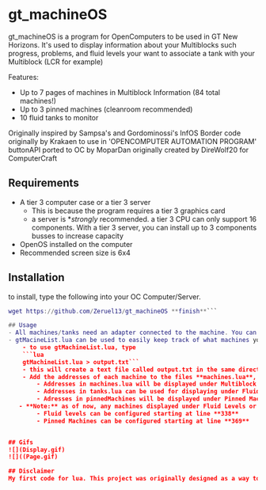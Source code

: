 # gt_machineOS
gt_machineOS is a program for OpenComputers to be used in GT New Horizons. It's used to display information about your Multiblocks such progress, problems, and fluid levels your want to associate a tank with your Multiblock (LCR for example)

Features:
- Up to 7 pages of machines in Multiblock Information (84 total machines!)
- Up to 3 pinned machines (cleanroom recommended)
- 10 fluid tanks to monitor

Originally inspired by Sampsa's and Gordominossi's InfOS
Border code originally by Krakaen to use in 'OPENCOMPUTER AUTOMATION PROGRAM'
buttonAPI ported to OC by MoparDan originally created by DireWolf20 for ComputerCraft

## Requirements
- A tier 3 computer case or a tier 3 server
    - This is because the program requires a tier 3 graphics card
    - a server is **strongly* recommended. a tier 3 CPU can only support 16 components. With a tier 3 server, you can install up to 3 components busses to increase      capacity
- OpenOS installed on the computer
- Recommended screen size is 6x4

## Installation
 to install, type the following into your OC Computer/Server. 

```lua
wget https://github.com/Zeruel13/gt_machineOS **finish**```

## Usage
- All machines/tanks need an adapter connected to the machine. You can do this by placing it directly beside, or placing the adapter less than 3 blocks away and use an MFU to wirelessly connect the adapter to the machine
- gtMacineList.lua can be used to easily keep track of what machines you've connected to the network vs. what machines are being used by gt_machineOS. 
    - to use gtMachineList.lua, type
    ```lua
    gtMachineList.lua > output.txt```
    - this will create a text file called output.txt in the same directory as gtMachineList.lua. It will display the addresees of all gt_machines in an easy to read format 
    - Add the addresses of each machine to the files **machines.lua**, **pinnedMachines.lua**, or **tanks.lua** depending on where you want to add them. 
        - Addresses in machines.lua will be displayed under Multiblock Information
        - Addresses in tanks.lua can be used for displaying under Fluid Level or tied to a Multiblock (helpful for LCRs)
        - Adresses in pinnedMachines will be displayed under Pinned Machines
   - **Note:** as of now, any machines displayed under Fluid Levels or Pinned Machines has to be configured manually in main.lua
        - Fluid levels can be configured starting at line **338**
        - Pinned Machines can be configured starting at line **369**


## Gifs
![](Display.gif)
![]((Page.gif)

## Disclaimer
My first code for lua. This project was originally designed as a way to learn lua. 

